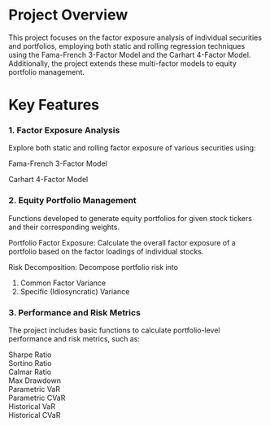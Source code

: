 # **Project Overview**<br>
This project focuses on the factor exposure analysis of individual securities and portfolios, employing both static and rolling regression techniques using the Fama-French 3-Factor Model and the Carhart 4-Factor Model. Additionally, the project extends these multi-factor models to equity portfolio management.

# **Key Features**<br>
### **1. Factor Exposure Analysis<br>**

Explore both static and rolling factor exposure of various securities using:

Fama-French 3-Factor Model

Carhart 4-Factor Model

### **2. Equity Portfolio Management<br>**

Functions developed to generate equity portfolios for given stock tickers and their corresponding weights.<br>

Portfolio Factor Exposure: Calculate the overall factor exposure of a portfolio based on the factor loadings of individual stocks. <br>

Risk Decomposition: Decompose portfolio risk into <br>
1. Common Factor Variance<br>
2. Specific (Idiosyncratic) Variance

### **3. Performance and Risk Metrics<br>**

The project includes basic functions to calculate portfolio-level performance and risk metrics, such as:

Sharpe Ratio<br>
Sortino Ratio<br>
Calmar Ratio<br>
Max Drawdown<br>
Parametric VaR<br>
Parametric CVaR<br>
Historical VaR<br>
Historical CVaR<br>
